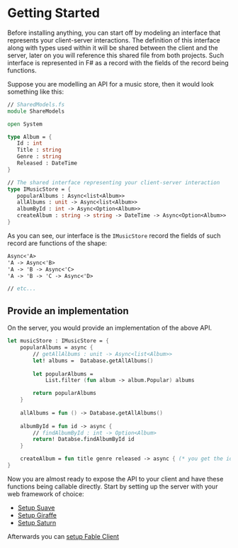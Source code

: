 # Getting Started

Before installing anything, you can start off by modeling an interface that represents your client-server interactions. The definition of this interface along with types used within it will be shared between the client and the server, later on you will reference this shared file from both projects. Such interface is represented in F# as a record with the fields of the record being functions. 

Suppose you are modelling an API for a music store, then it would look something like this:
 ```fs
// SharedModels.fs
module ShareModels

open System 

type Album = {
    Id : int
    Title : string
    Genre : string
    Released : DateTime
}

// The shared interface representing your client-server interaction
type IMusicStore = {
    popularAlbums : Async<list<Album>> 
    allAlbums : unit -> Async<list<Album>> 
    albumById : int -> Async<Option<Album>>
    createAlbum : string -> string -> DateTime -> Async<Option<Album>>
 }
```
As you can see, our interface is the `IMusicStore` record the fields of such record are functions of the shape:
```fs
Async<'A> 
'A -> Async<'B>
'A -> 'B -> Async<'C>
'A -> 'B -> 'C -> Async<'D>

// etc...
```
## Provide an implementation 
On the server, you would provide an implementation of the above API. 
```fs
let musicStore : IMusicStore = {
    popularAlbums = async {
        // getAllAlbums : unit -> Async<list<Album>>
        let! albums =  Database.getAllAlbums() 
        
        let popularAlbums = 
            List.filter (fun album -> album.Popular) albums

        return popularAlbums 
    }
    
    allAlbums = fun () -> Database.getAllAlbums() 
   
    albumById = fun id -> async {
        // findAlbumById : int -> Option<Album>
        return! Databse.findAlbumById id
    }

    createAlbum = fun title genre released -> async { (* you get the idea *) }
}
```
Now you are almost ready to expose the API to your client and have these functions being callable directly. Start by setting up the server with your web framework of choice: 

- [Setup Suave](suave.md)
- [Setup Giraffe](giraffe.md)
- [Setup Saturn](saturn.md)

Afterwards you can [setup Fable Client](client.md) 
